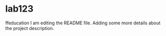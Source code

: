 # lab123
ffeducation
I am editing the README file. Adding some more details about the project description.
